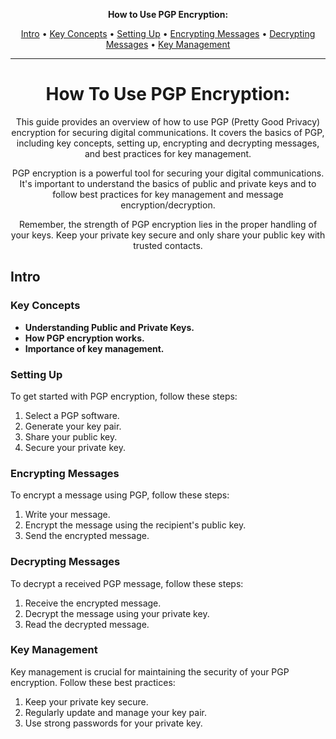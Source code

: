 <p align="center">
  <strong>How to Use PGP Encryption:</strong>
<!--       <br>
  <strong>By: Ryan Hatch</strong> -->
  <br>
</p>
<p align="center">
  <a href="#intro">Intro</a> • <a href="#key-concepts">Key Concepts</a> • <a href="#setting-up">Setting Up</a> • <a href="#encrypting-messages">Encrypting Messages</a> • <a href="#decrypting-messages">Decrypting Messages</a> • <a href="#key-management">Key Management</a>
<hr>
<h1 align="center" id="How To Use PGP Encryption">How To Use PGP Encryption:</h1>
<p align="center">This guide provides an overview of how to use PGP (Pretty Good Privacy) encryption for securing digital communications. It covers the basics of PGP, including key concepts, setting up, encrypting and decrypting messages, and best practices for key management.</p>
<p align="center">PGP encryption is a powerful tool for securing your digital communications. It's important to understand the basics of public and private keys and to follow best practices for key management and message encryption/decryption.</p>
<p align="center">Remember, the strength of PGP encryption lies in the proper handling of your keys. Keep your private key secure and only share your public key with trusted contacts.</p>

<h2 id="intro"><strong>Intro</strong></h2>
<h3 id="key-concepts">Key Concepts</h3>
<ul>
  <li><strong>Understanding Public and Private Keys.</strong></li>
  <li><strong>How PGP encryption works.</strong></li>
  <li><strong>Importance of key management.</strong></li>
</ul>
<h3 id="setting-up">Setting Up</h3>
<p>To get started with PGP encryption, follow these steps:</p>
<ol>
  <li>Select a PGP software.</li>
  <li>Generate your key pair.</li>
  <li>Share your public key.</li>
  <li>Secure your private key.</li>
</ol>
<h3 id="encrypting-messages">Encrypting Messages</h3>
<p>To encrypt a message using PGP, follow these steps:</p>
<ol>
  <li>Write your message.</li>
  <li>Encrypt the message using the recipient's public key.</li>
  <li>Send the encrypted message.</li>
</ol>
<h3 id="decrypting-messages">Decrypting Messages</h3>
<p>To decrypt a received PGP message, follow these steps:</p>
<ol>
  <li>Receive the encrypted message.</li>
  <li>Decrypt the message using your private key.</li>
  <li>Read the decrypted message.</li>
</ol>
<h3 id="key-management">Key Management</h3>
<p>Key management is crucial for maintaining the security of your PGP encryption. Follow these best practices:</p>
<ol>
  <li>Keep your private key secure.</li>
  <li>Regularly update and manage your key pair.</li>
  <li>Use strong passwords for your private key.</li>
</ol>


  <!-- <h1 align="center" id="How To Use PGP Encryption">How To Use PGP Encryption:</h1>
  <p align="center">
  <h2 id="intro"><strong>Intro</strong></h2>
  <p> This guide provides an overview of how to use PGP (Pretty Good Privacy) encryption for securing digital communications. It covers the basics of PGP, including key concepts, setting up, encrypting and decrypting messages, and best practices for key management.
  <br>
  PGP encryption is a powerful tool for securing your digital communications. It's important to understand the basics of public and private keys and to follow best practices for key management and message encryption/decryption. </p>
  <p> Remember, the strength of PGP encryption lies in the proper handling of your keys. Keep your private key secure and only share your public key with trusted contacts.
  </p>
  </p>
      <h3 id="key-concepts">Key Concepts</h3>
  <ul>
    <li>
      <strong>Understanding Public and Private Keys.</strong>
    </li>
    <li>
      <strong>How PGP encryption works.</strong>
    </li>
    <li>
      <strong>Importance of key management.</strong>
    </li>
  </ul>
  <h3 id="setting-up">Setting Up</h3>
  <p> To get started with PGP encryption, follow these steps: </p>
  <ol>
    <li>Select a PGP software.</li>
    <li>Generate your key pair.</li>
    <li>Share your public key.</li>
    <li>Secure your private key.</li>
  </ol>
  <h3 id="encrypting-messages">Encrypting Messages</h3>
  <p> To encrypt a message using PGP, follow these steps: </p>
  <ol>
    <li>Write your message.</li>
    <li>Encrypt the message using the recipient's public key.</li>
    <li>Send the encrypted message.</li>
  </ol>
  <h3 id="decrypting-messages">Decrypting Messages</h3>
  <p> To decrypt a received PGP message, follow these steps: </p>
  <ol>
    <li>Receive the encrypted message.</li>
    <li>Decrypt the message using your private key.</li>
    <li>Read the decrypted message.</li>
  </ol>
  <h3 id="key-management">Key Management</h3>
  <p> Key management is crucial for maintaining the security of your PGP encryption. Follow these best practices: </p>
  <ol>
    <li>Keep your private key secure.</li>
    <li>Regularly update and manage your key pair.</li>
    <li>Use strong passwords for your private key.</li>
  </ol> -->